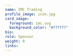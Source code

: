 ```yaml
---
name: IMC Trading
profile_image: icon.jpg
card_image:
  foreground: imc.svg
  background_color: "#ffffff"
bio:
role: Sponsor
weight: 0
links:
---
```

